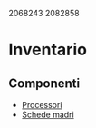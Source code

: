 2068243 2082858
# Inventario
## Componenti
- [Processori](./componenti/processori.md)
- [Schede madri](./componenti/schede_madri.md)

